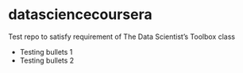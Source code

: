 # datasciencecoursera
Test repo to satisfy requirement of The Data Scientist’s Toolbox class
* Testing bullets 1
* Testing bullets 2
